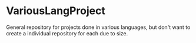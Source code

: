 # VariousLangProject
General repository for projects done in various languages, but don't want to create a individual repository for each due to size.
